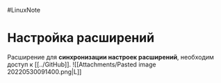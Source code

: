 #LinuxNote 
# Настройка расширений
Расширение для **синхронизации настроек расширений**, необходим доступ к [[../GitHub]].
![[Attachments/Pasted image 20220530091400.png|L]]
